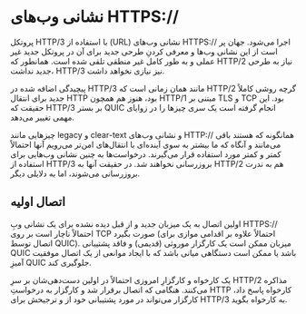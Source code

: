 # نشانی وب‌های HTTPS://

پروتکل HTTP/3 با استفاده از (URL) نشانی وب‌های HTTPS:// اجرا می‌شود.
جهان پر است از این نشانی وب‌ها و معرفی کردنِ طرحی جدید برای آن در پروتکل
جدید غیر عملی و به طور کامل غیر منطقی تلقی شده است. همانطور که HTTP/2 نیاز به
طرحی جدید نداشت، HTTP/3 نیز نیازی نخواهد داشت.

پیچیدگی اضافه شده در HTTP/3 مانند همان زمانی است که HTTP/2 گرچه روشی کاملاً‌
جدید برای انتقال HTTP بود، هنوز هم همچون HTTP/1 مبتنی بر TLS و TCP بود. این
حقیقت که HTTP/3 بر بستر QUIC انجام گرفته است یک سری چیزها را در زوایای مهمی
تغییر می‌دهد.

چیزهایی مانند legacy و clear-text و نشانی وب‌های HTTP:// همانگونه که هستند
باقی می‌مانند و آنگاه که ما بیشتر به سوی آینده‌ای با انتقال‌های
امن‌تر می‌رویم آنها احتمالاً کمتر و کمتر مورد استفاده قرار
می‌گیرند. درخواست‌ها به چنین نشانی وب‌هایی برای استفاده از HTTP/3
بروزرسانی نخواهند شد. در حقیقت آنها به HTTP/2 هم به ندرت بروزرسانی می‌شوند،
اما به دلایلی دیگر.

## اتصال اولیه

اولین اتصال به یک میزبان جدید و از قبل دیده نشده برای یک نشانی وبِ HTTPS://
احتمالاً ناچار است بر روی TCP صورت بگیرد (احتمالاً علاوه بر اقدامی موازی برای اتصال
توسط QUIC). میزبان ممکن است یک کارگزار موروثی (قدیمی) و فاقد پشتیبانی QUIC باشد
یا ممکن است دستگاهی میانی باشد که با ایجاد موانعی از یک اتصال موفقیت آمیزِ QUIC
جلوگیری کند.

یک کارخواه و کارگزارِ امروزی احتمالاً در اولین دست‌دهی‌شان بر سرِ HTTP/2
مذاکره می‌کنند. هنگامی که اتصال برقرار شد و کارگزار به درخواستِ HTTP کارخواه
پاسخ داد، کارگزار می‌تواند در مورد پشتیبانی خود از و ترجیحش برای HTTP/3 به
کارخواه بگوید.
